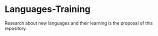 # Languages-Training
Research about new languages and their learning is the proposal of this repository.
